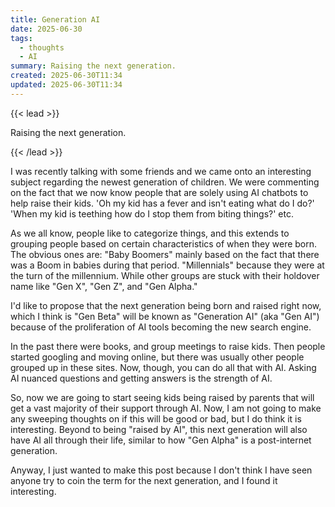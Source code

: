 ```yaml
---
title: Generation AI
date: 2025-06-30
tags:
  - thoughts
  - AI
summary: Raising the next generation.
created: 2025-06-30T11:34
updated: 2025-06-30T11:34
---
```


{{< lead >}}

Raising the next generation.

{{< /lead >}}

I was recently talking with some friends and we came onto an interesting subject regarding the newest generation of children. We were commenting on the fact that we now know people that are solely using AI chatbots to help raise their kids. 'Oh my kid has a fever and isn't eating what do I do?' 'When my kid is teething how do I stop them from biting things?' etc.

As we all know, people like to categorize things, and this extends to grouping people based on certain characteristics of when they were born. The obvious ones are: "Baby Boomers" mainly based on the fact that there was a Boom in babies during that period. "Millennials" because they were at the turn of the millennium. While other groups are stuck with their holdover name like "Gen X", "Gen Z", and "Gen Alpha."

I'd like to propose that the next generation being born and raised right now, which I think is "Gen Beta" will be known as "Generation AI" (aka "Gen AI") because of the proliferation of AI tools becoming the new search engine.

In the past there were books, and group meetings to raise kids. Then people started googling and  moving online, but there was usually other people grouped up in these sites. Now, though, you can do all that with AI. Asking AI nuanced questions and getting answers is the strength of AI. 

So, now we are going to start seeing kids being raised by parents that will get a vast majority of their support through AI. Now, I am not going to make any sweeping thoughts on if this will be good or bad, but I do think it is interesting. Beyond to being "raised by AI", this next generation will also have AI all through their life, similar to how "Gen Alpha" is a post-internet generation. 

Anyway, I just wanted to make this post because I don't think I have seen anyone try to coin the term for the next generation, and I found it interesting.